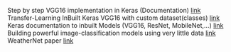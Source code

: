 Step by step VGG16 implementation in Keras (Documentation)
[link](https://github.com/ashushekar/VGG16)
</br>
Transfer-Learning InBuilt Keras VGG16 with custom dataset(classes)
[link](https://machinelearningmastery.com/how-to-use-transfer-learning-when-developing-convolutional-neural-network-models)
</br>
Keras documentation to inbuilt Models (VGG16, ResNet, MobileNet,...)
[link](https://keras.io/api/applications/)
</br>
Building powerful image-classification models using very little data
[link](https://blog.keras.io/building-powerful-image-classification-models-using-very-little-data.html)
</br>
WeatherNet paper
[link](https://arxiv.org/ftp/arxiv/papers/1910/1910.09910.pdf)
